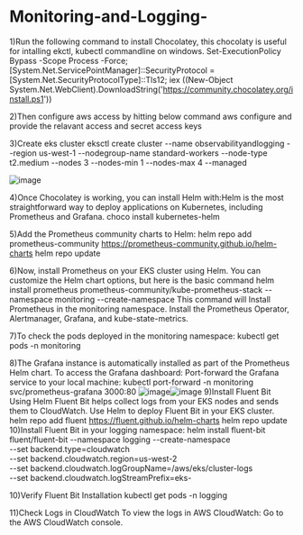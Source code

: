 # Monitoring-and-Logging-
1)Run the following command to install Chocolatey, this chocolaty is useful for intalling ekctl, kubectl commandline on windows.
Set-ExecutionPolicy Bypass -Scope Process -Force; [System.Net.ServicePointManager]::SecurityProtocol = [System.Net.SecurityProtocolType]::Tls12; iex ((New-Object System.Net.WebClient).DownloadString('https://community.chocolatey.org/install.ps1'))

2)Then configure aws access by hitting below command
aws configure and provide the relavant access and secret access keys

3)Create eks cluster 
eksctl create cluster --name 
observabilityandlogging --region us-west-1 --nodegroup-name standard-workers --node-type t2.medium --nodes 3 --nodes-min 1 --nodes-max 4 --managed

 ![image](https://github.com/user-attachments/assets/fb6c763c-9625-4d75-b717-37e2e6c265fe)

4)Once Chocolatey is working, you can install Helm with:Helm is the most straightforward way to deploy applications on Kubernetes, including Prometheus and Grafana.
choco install kubernetes-helm

5)Add the Prometheus community charts to Helm:
helm repo add prometheus-community https://prometheus-community.github.io/helm-charts
helm repo update

6)Now, install Prometheus on your EKS cluster using Helm. You can customize the Helm chart options, but here is the basic command
helm install prometheus prometheus-community/kube-prometheus-stack --namespace monitoring --create-namespace
This command will Install Prometheus in the monitoring namespace. Install the Prometheus Operator, Alertmanager, Grafana, and kube-state-metrics.

7)To check the pods deployed in the monitoring namespace:
kubectl get pods -n monitoring

8)The Grafana instance is automatically installed as part of the Prometheus Helm chart. To access the Grafana dashboard:
Port-forward the Grafana service to your local machine:
kubectl port-forward -n monitoring svc/prometheus-grafana 3000:80
![image](https://github.com/user-attachments/assets/0d9df730-31a4-4428-a9d8-ab558baf2cee)![image](https://github.com/user-attachments/assets/a2e0b0eb-edf7-4248-8044-a8c334455c99)
9)Install Fluent Bit Using Helm
Fluent Bit helps collect logs from your EKS nodes and sends them to CloudWatch. Use Helm to deploy Fluent Bit in your EKS cluster.
helm repo add fluent https://fluent.github.io/helm-charts
helm repo update
10)Install Fluent Bit in your logging namespace:
helm install fluent-bit fluent/fluent-bit --namespace logging --create-namespace \
  --set backend.type=cloudwatch \
  --set backend.cloudwatch.region=us-west-2 \
  --set backend.cloudwatch.logGroupName=/aws/eks/cluster-logs \
  --set backend.cloudwatch.logStreamPrefix=eks-

10)Verify Fluent Bit Installation
kubectl get pods -n logging

11)Check Logs in CloudWatch
To view the logs in AWS CloudWatch:
Go to the AWS CloudWatch console.



